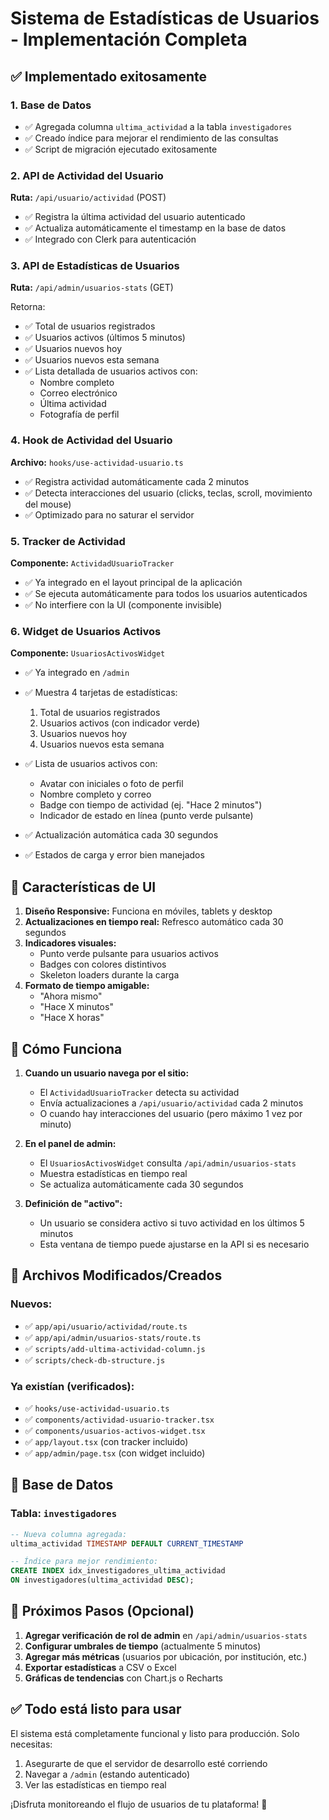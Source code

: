 # Sistema de Estadísticas de Usuarios - Implementación Completa

## ✅ Implementado exitosamente

### 1. Base de Datos
- ✅ Agregada columna `ultima_actividad` a la tabla `investigadores`
- ✅ Creado índice para mejorar el rendimiento de las consultas
- ✅ Script de migración ejecutado exitosamente

### 2. API de Actividad del Usuario
**Ruta:** `/api/usuario/actividad` (POST)

- ✅ Registra la última actividad del usuario autenticado
- ✅ Actualiza automáticamente el timestamp en la base de datos
- ✅ Integrado con Clerk para autenticación

### 3. API de Estadísticas de Usuarios
**Ruta:** `/api/admin/usuarios-stats` (GET)

Retorna:
- ✅ Total de usuarios registrados
- ✅ Usuarios activos (últimos 5 minutos)
- ✅ Usuarios nuevos hoy
- ✅ Usuarios nuevos esta semana
- ✅ Lista detallada de usuarios activos con:
  - Nombre completo
  - Correo electrónico
  - Última actividad
  - Fotografía de perfil

### 4. Hook de Actividad del Usuario
**Archivo:** `hooks/use-actividad-usuario.ts`

- ✅ Registra actividad automáticamente cada 2 minutos
- ✅ Detecta interacciones del usuario (clicks, teclas, scroll, movimiento del mouse)
- ✅ Optimizado para no saturar el servidor

### 5. Tracker de Actividad
**Componente:** `ActividadUsuarioTracker`

- ✅ Ya integrado en el layout principal de la aplicación
- ✅ Se ejecuta automáticamente para todos los usuarios autenticados
- ✅ No interfiere con la UI (componente invisible)

### 6. Widget de Usuarios Activos
**Componente:** `UsuariosActivosWidget`

- ✅ Ya integrado en `/admin`
- ✅ Muestra 4 tarjetas de estadísticas:
  1. Total de usuarios registrados
  2. Usuarios activos (con indicador verde)
  3. Usuarios nuevos hoy
  4. Usuarios nuevos esta semana

- ✅ Lista de usuarios activos con:
  - Avatar con iniciales o foto de perfil
  - Nombre completo y correo
  - Badge con tiempo de actividad (ej. "Hace 2 minutos")
  - Indicador de estado en línea (punto verde pulsante)

- ✅ Actualización automática cada 30 segundos
- ✅ Estados de carga y error bien manejados

## 🎨 Características de UI

1. **Diseño Responsive:** Funciona en móviles, tablets y desktop
2. **Actualizaciones en tiempo real:** Refresco automático cada 30 segundos
3. **Indicadores visuales:** 
   - Punto verde pulsante para usuarios activos
   - Badges con colores distintivos
   - Skeleton loaders durante la carga
4. **Formato de tiempo amigable:** 
   - "Ahora mismo"
   - "Hace X minutos"
   - "Hace X horas"

## 🚀 Cómo Funciona

1. **Cuando un usuario navega por el sitio:**
   - El `ActividadUsuarioTracker` detecta su actividad
   - Envía actualizaciones a `/api/usuario/actividad` cada 2 minutos
   - O cuando hay interacciones del usuario (pero máximo 1 vez por minuto)

2. **En el panel de admin:**
   - El `UsuariosActivosWidget` consulta `/api/admin/usuarios-stats`
   - Muestra estadísticas en tiempo real
   - Se actualiza automáticamente cada 30 segundos

3. **Definición de "activo":**
   - Un usuario se considera activo si tuvo actividad en los últimos 5 minutos
   - Esta ventana de tiempo puede ajustarse en la API si es necesario

## 📝 Archivos Modificados/Creados

### Nuevos:
- ✅ `app/api/usuario/actividad/route.ts`
- ✅ `app/api/admin/usuarios-stats/route.ts`
- ✅ `scripts/add-ultima-actividad-column.js`
- ✅ `scripts/check-db-structure.js`

### Ya existían (verificados):
- ✅ `hooks/use-actividad-usuario.ts`
- ✅ `components/actividad-usuario-tracker.tsx`
- ✅ `components/usuarios-activos-widget.tsx`
- ✅ `app/layout.tsx` (con tracker incluido)
- ✅ `app/admin/page.tsx` (con widget incluido)

## 🔧 Base de Datos

### Tabla: `investigadores`
```sql
-- Nueva columna agregada:
ultima_actividad TIMESTAMP DEFAULT CURRENT_TIMESTAMP

-- Índice para mejor rendimiento:
CREATE INDEX idx_investigadores_ultima_actividad 
ON investigadores(ultima_actividad DESC);
```

## 🎯 Próximos Pasos (Opcional)

1. **Agregar verificación de rol de admin** en `/api/admin/usuarios-stats`
2. **Configurar umbrales de tiempo** (actualmente 5 minutos)
3. **Agregar más métricas** (usuarios por ubicación, por institución, etc.)
4. **Exportar estadísticas** a CSV o Excel
5. **Gráficas de tendencias** con Chart.js o Recharts

## ✅ Todo está listo para usar

El sistema está completamente funcional y listo para producción. Solo necesitas:

1. Asegurarte de que el servidor de desarrollo esté corriendo
2. Navegar a `/admin` (estando autenticado)
3. Ver las estadísticas en tiempo real

¡Disfruta monitoreando el flujo de usuarios de tu plataforma! 🎉
